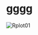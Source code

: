 # gggg
![Rplot01](https://github.com/milphy/gggg/assets/136255564/76e61f98-eb79-4eae-9617-83267931491f)
